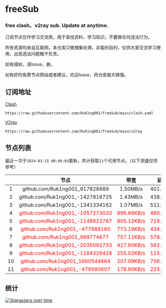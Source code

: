 # freeSub
### free clash、v2ray sub. Update at anytime.

订阅节点仅作学习交流用，用于查找资料，学习知识，不要做任何违法行为。

所有资源均来自互联网，本仓库只做搜集处理，非盈利目的，仅供大家交流学习使用，出现违法问题概不负责。

如有侵权，请Issue，删。

如有好的免费节点网站或者建议，欢迎Issue，将仓库做大做强。

## 订阅地址
[Clash](https://raw.githubusercontent.com/Ruk1ng001/freeSub/main/clash.yaml)
```
https://raw.githubusercontent.com/Ruk1ng001/freeSub/main/clash.yaml
```
[V2ray](https://raw.githubusercontent.com/Ruk1ng001/freeSub/main/v2ray)
```
https://raw.githubusercontent.com/Ruk1ng001/freeSub/main/v2ray
```

## 节点列表

最近一次于`2024-03-15 00:46:03`更新，共计获取`11`个可用节点。（以下测速仅供参考）

|  | 节点 | 带宽 | 延迟 |
|:-:|:--:|:--:|:--:|
 | 1 | github.com/Ruk1ng001_917828689 | 1.50MB/s | 401.00ms |
 | 2 | github.com/Ruk1ng001_-1427816725 | 1.43MB/s | 438.00ms |
 | 3 | github.com/Ruk1ng001_-1341334162 | 1.07MB/s | 511.00ms |
 | 4 | <font color=red>github.com/Ruk1ng001_-1057273033</font> | <font color=red>896.66KB/s</font> | <font color=red>480.00ms</font> |
 | 5 | <font color=red>github.com/Ruk1ng001_-1148623767</font> | <font color=red>805.12KB/s</font> | <font color=red>719.00ms</font> |
 | 6 | <font color=red>github.com/Ruk1ng001_-477889160</font> | <font color=red>773.19KB/s</font> | <font color=red>434.00ms</font> |
 | 7 | <font color=red>github.com/Ruk1ng001_989774677</font> | <font color=red>757.11KB/s</font> | <font color=red>578.00ms</font> |
 | 8 | <font color=red>github.com/Ruk1ng001_-2035092733</font> | <font color=red>427.80KB/s</font> | <font color=red>562.00ms</font> |
 | 9 | <font color=red>github.com/Ruk1ng001_-1164326428</font> | <font color=red>255.02KB/s</font> | <font color=red>115.00ms</font> |
 | 10 | <font color=red>github.com/Ruk1ng001_1660544664</font> | <font color=red>207.09KB/s</font> | <font color=red>756.00ms</font> |
 | 11 | <font color=red>github.com/Ruk1ng001_-479580607</font> | <font color=red>178.90KB/s</font> | <font color=red>225.00ms</font> |


## 统计

[![Stargazers over time](https://starchart.cc/Ruk1ng001/freeSub.svg)](https://starchart.cc/Ruk1ng001/freeSub)
